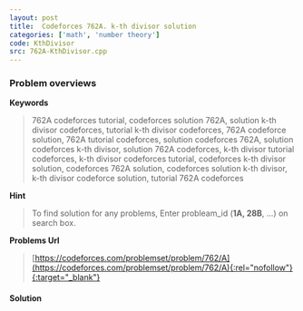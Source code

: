 ```yaml
---
layout: post
title:  Codeforces 762A. k-th divisor solution
categories: ['math', 'number theory']
code: KthDivisor
src: 762A-KthDivisor.cpp
---
```

### **Problem overviews**

**Keywords**
> 762A codeforces tutorial, codeforces solution 762A, solution k-th divisor codeforces, tutorial k-th divisor codeforces, 762A codeforce solution, 762A tutorial codeforces, solution codeforces 762A, solution codeforces k-th divisor, solution 762A codeforces, k-th divisor tutorial codeforces, k-th divisor codeforces tutorial, codeforces k-th divisor solution, codeforces 762A solution, codeforces solution k-th divisor, k-th divisor codeforce solution, tutorial 762A codeforces

**Hint**
> To find solution for any problems, Enter probleam_id (**1A, 28B**, ...) on search box. 

**Problems Url**
> [https://codeforces.com/problemset/problem/762/A](https://codeforces.com/problemset/problem/762/A){:rel="nofollow"}{:target="_blank"}

#### **Solution**



